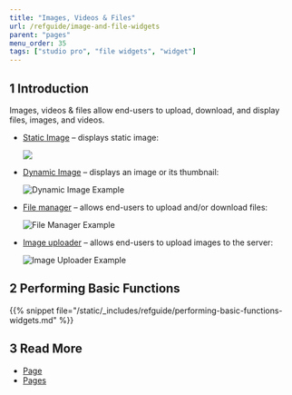 ```yaml
---
title: "Images, Videos & Files"
url: /refguide/image-and-file-widgets
parent: "pages"
menu_order: 35
tags: ["studio pro", "file widgets", "widget"]
---
```


## 1 Introduction

Images, videos & files allow end-users to upload, download, and display files, images, and videos. 

* [Static Image](image) – displays static image:

    ![](/attachments/refguide/modeling/pages/image-and-file-widgets/image-design-mode-example.png)

* [Dynamic Image](image-viewer) – displays an image or its thumbnail:

    ![Dynamic Image Example](/attachments/refguide/modeling/pages/image-and-file-widgets/image-viewer-example.png)

* [File manager](file-manager) – allows end-users to upload and/or download files:

    ![File Manager Example](/attachments/refguide/modeling/pages/image-and-file-widgets/file-manager-example.png)

* [Image uploader](image-uploader) – allows end-users to upload images to the server:

    ![Image Uploader Example](/attachments/refguide/modeling/pages/image-and-file-widgets/image-uploader-example.png)


## 2 Performing Basic Functions

{{% snippet file="/static/_includes/refguide/performing-basic-functions-widgets.md" %}}

## 3 Read More

* [Page](page)
* [Pages](pages)